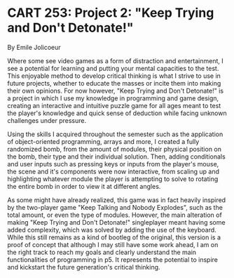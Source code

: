# CART 253: Project 2: "Keep Trying and Don't Detonate!"
By Emile Jolicoeur

Where some see video games as a form of distraction and entertainment, I see a potential for learning and putting your mental capacities to the test. This enjoyable method to develop critical thinking is what I strive to use in future projects, whether to educate the masses or incite them into making their own opinions. For now however, "Keep Trying and Don't Detonate!" is a project in which I use my knowledge in programming and game design, creating an interactive and intuitive puzzle game for all ages meant to test the player's knowledge and quick sense of deduction while facing unknown challenges under pressure. 

Using the skills I acquired throughout the semester such as the application of object-oriented programming, arrays and more, I created a fully randomized bomb, from the amount of modules, their physical position on the bomb, their type and their individual solution. Then, adding conditionals and user inputs such as pressing keys or inputs from the player's mouse, the scene and it's components were now interactive, from scaling up and highlighting whatever module the player is attempting to solve to rotating the entire bomb in order to view it at different angles.

As some might have already realized, this game was in fact heavily inspired by the two-player game "Keep Talking and Nobody Explodes", such as the total amount, or even the type of modules. However, the main alteration of making "Keep Trying and Don't Detonate!" singleplayer meant having some added complexity, which was solved by adding the use of the keyboard. While this still remains as a kind of bootleg of the original, this version is a proof of concept that although I may still have some work ahead, I am on the right track to reach my goals and clearly understand the main functionalities of programming in p5. It represents the potential to inspire and kickstart the future generation's critical thinking.